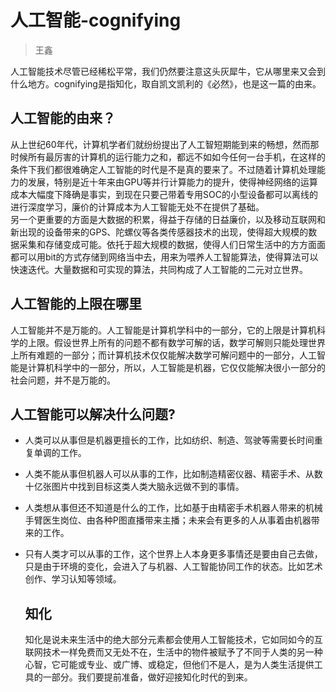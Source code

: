 # 人工智能-cognifying

> 王鑫

人工智能技术尽管已经稀松平常，我们仍然要注意这头灰犀牛，它从哪里来又会到什么地方。cognifying是指知化，取自凯文凯利的《必然》，也是这一篇的由来。

## 人工智能的由来？

从上世纪60年代，计算机学者们就纷纷提出了人工智短期能到来的畅想，然而那时候所有最厉害的计算机的运行能力之和，都远不如如今任何一台手机，在这样的条件下我们都很难确定人工智能的时代是不是真的要来了。不过随着计算机处理能力的发展，特别是近十年来由GPU等并行计算能力的提升，使得神经网络的运算成本大幅度下降确是事实，到现在只要己带着专用SOC的小型设备都可以离线的进行深度学习，廉价的计算成本为人工智能无处不在提供了基础。  
另一个更重要的方面是大数据的积累，得益于存储的日益廉价，以及移动互联网和新出现的设备带来的GPS、陀螺仪等各类传感器技术的出现，使得超大规模的数据采集和存储变成可能。依托于超大规模的数据，使得人们日常生活中的方方面面都可以用bit的方式存储到网络当中去，用来为喂养人工智能算法，使得算法可以快速迭代。大量数据和可实现的算法，共同构成了人工智能的二元对立世界。

## 人工智能的上限在哪里

人工智能并不是万能的。人工智能是计算机学科中的一部分，它的上限是计算机科学的上限。假设世界上所有的问题不都有数学可解的话，数学可解则只能处理世界上所有难题的一部分；而计算机技术仅仅能解决数学可解问题中的一部分，人工智能是计算机科学中的一部分，所以，人工智能是机器，它仅仅能解决很小一部分的社会问题，并不是万能的。

## 人工智能可以解决什么问题?

* 人类可以从事但是机器更擅长的工作，比如纺织、制造、驾驶等需要长时间重复单调的工作。
* 人类不能从事但机器人可以从事的工作，比如制造精密仪器、精密手术、从数十亿张图片中找到目标这类人类大脑永远做不到的事情。
* 人类想从事但还不知道是什么的工作，比如基于由精密手术机器人带来的机械手臂医生岗位、由各种P图直播带来主播；未来会有更多的人从事着由机器带来的工作。
* 只有人类才可以从事的工作，这个世界上人本身更多事情还是要由自己去做，只是由于环境的变化，会进入了与机器、人工智能协同工作的状态。比如艺术创作、学习认知等领域。

  ## 知化

  知化是说未来生活中的绝大部分元素都会使用人工智能技术，它如同如今的互联网技术一样免费而又无处不在，生活中的物件被赋予了不同于人类的另一种心智，它可能或专业、或广博、或稳定，但他们不是人，是为人类生活提供工具的一部分。我们要提前准备，做好迎接知化时代的到来。



